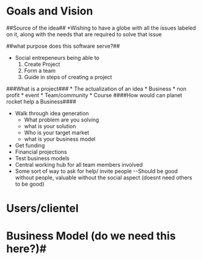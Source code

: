 # Goals and Vision #

##Source of the idea##
*Wishing to have a globe with all the issues labeled on it, along with the needs that are required to solve that issue

##what purpose does this software serve?##
* Social entrepeneurs being able to 
  1. Create Project
  2. Form a team 
  3. Guide in steps of creating a project 
  
###What is a project###
    * The actualization of an idea
    * Business
    * non profit
    * event 
    * Team/community 
    * Course 
 ####How would can planet rocket help a Business####
   * Walk through idea generation
      * What problem are you solving
      * what is your solution
      * Who is your target market
      * what is your business model
   * Get funding
   * Financial projections
   * Test business models
   * Central working hub for all team members involved
   * Some sort of way to ask for help/ invite people
--Should be good without people, valuable without the social aspect (doesnt need others to be good)
   
  




# Users/clientel #



# Business Model (do we need this here?)# 
